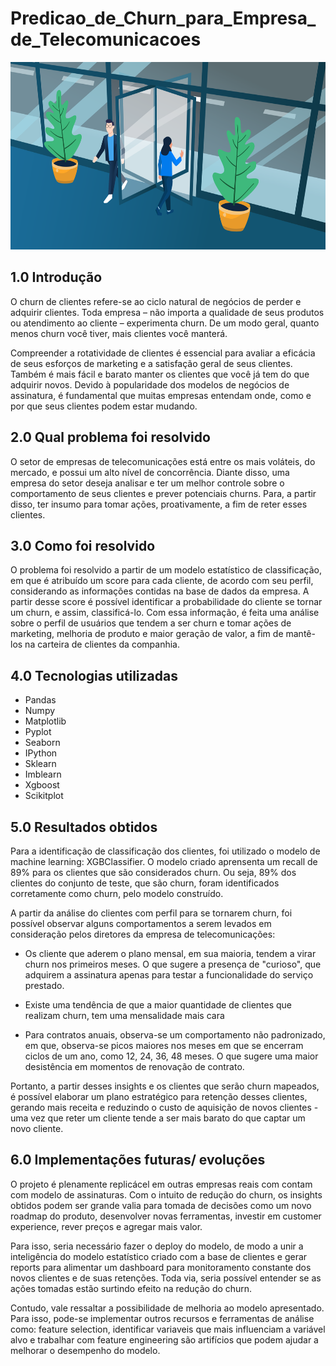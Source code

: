 # Predicao_de_Churn_para_Empresa_de_Telecomunicacoes

<p align="center">
  <img width="600" height="300" src="imagem01.png">
</p>

## 1.0 Introdução

O churn de clientes refere-se ao ciclo natural de negócios de perder e adquirir clientes. Toda empresa – não importa a qualidade de seus produtos ou atendimento ao cliente – experimenta churn. De um modo geral, quanto menos churn você tiver, mais clientes você manterá.

Compreender a rotatividade de clientes é essencial para avaliar a eficácia de seus esforços de marketing e a satisfação geral de seus clientes. Também é mais fácil e barato manter os clientes que você já tem do que adquirir novos. Devido à popularidade dos modelos de negócios de assinatura, é fundamental que muitas empresas entendam onde, como e por que seus clientes podem estar mudando.

## 2.0 Qual problema foi resolvido

O setor de empresas de telecomunicações está entre os mais voláteis, do mercado, e possui um alto nível de concorrência. Diante disso, uma empresa do setor deseja analisar e ter um melhor controle sobre o comportamento de seus clientes e prever potenciais churns. Para, a partir disso, ter insumo para tomar ações, proativamente, a fim de reter esses clientes.

## 3.0 Como foi resolvido

O problema foi resolvido a partir de um modelo estatístico de classificação, em que é atribuído um score para cada cliente, de acordo com seu perfil, considerando as informações contidas na base de dados da empresa. A partir desse score é possível identificar a probabilidade do cliente se tornar um churn, e assim, classificá-lo. Com essa informação, é feita uma análise sobre o perfil de usuários que tendem a ser churn e tomar ações de marketing, melhoria de produto e maior geração de valor, a fim de mantê-los na carteira de clientes da companhia.

## 4.0 Tecnologias utilizadas

- Pandas
- Numpy
- Matplotlib
- Pyplot
- Seaborn
- IPython
- Sklearn
- Imblearn
- Xgboost
- Scikitplot

## 5.0 Resultados obtidos

Para a identificação de classificação dos clientes, foi utilizado o modelo de machine learning: XGBClassifier. O modelo criado aprensenta um recall de 89% para os clientes que são considerados churn. Ou seja, 89% dos clientes do conjunto de teste, que são churn, foram identificados corretamente como churn, pelo modelo construído.

A partir da análise do clientes com perfil para se tornarem churn, foi possível observar alguns comportamentos a serem levados em consideração pelos diretores da empresa de telecomunicações:

- Os cliente que aderem o plano mensal, em sua maioria, tendem a virar churn nos primeiros meses. O que sugere a presença de "curioso", que adquirem a assinatura apenas para testar a funcionalidade do serviço prestado.

- Existe uma tendência de que a maior quantidade de clientes que realizam churn, tem uma mensalidade mais cara

- Para contratos anuais, observa-se um comportamento não padronizado, em que, observa-se picos maiores nos meses em que se encerram ciclos de um ano, como 12, 24, 36, 48 meses. O que sugere uma maior desistência em momentos de renovação de contrato.

Portanto, a partir desses insights e os clientes que serão churn mapeados, é possível elaborar um plano estratégico para retenção desses clientes, gerando mais receita e reduzindo o custo de aquisição de novos clientes - uma vez que reter um cliente tende a ser mais barato do que captar um novo cliente.

## 6.0 Implementações futuras/ evoluções

O projeto é plenamente replicácel em outras empresas reais com contam com modelo de assinaturas. Com o intuito de redução do churn, os insights obtidos podem ser grande valia para tomada de decisões como um novo roadmap do produto, desenvolver novas ferramentas, investir em customer experience, rever preços e agregar mais valor. 

Para isso, seria necessário fazer o deploy do modelo, de modo a unir a inteligência do modelo estatístico criado com a base de clientes e gerar reports para alimentar um dashboard para monitoramento constante dos novos clientes e de suas retenções. Toda via, seria possível entender se as ações tomadas estão surtindo efeito na redução do churn.

Contudo, vale ressaltar a possibilidade de melhoria ao modelo apresentado. Para isso, pode-se implementar outros recursos e ferramentas de análise como: feature selection, identificar variaveis que mais influenciam a variável alvo e trabalhar com feature engineering são artifícios que podem ajudar a melhorar o desempenho do modelo.
